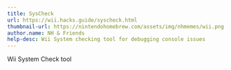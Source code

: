 ```yaml
---
title: SysCheck
url: https://wii.hacks.guide/syscheck.html
thumbnail-url: https://nintendohomebrew.com/assets/img/nhmemes/wii.png
author.name: NH & Friends
help-desc: Wii System checking tool for debugging console issues
---
```


Wii System Check tool
